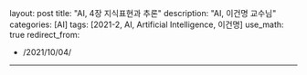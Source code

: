 layout: post
title: "AI, 4장 지식표현과 추론"
description: "AI, 이건명 교수님"
categories: [AI]
tags: [2021-2, AI, Artificial Intelligence, 이건명]
use_math: true
redirect_from:
  - /2021/10/04/
---
